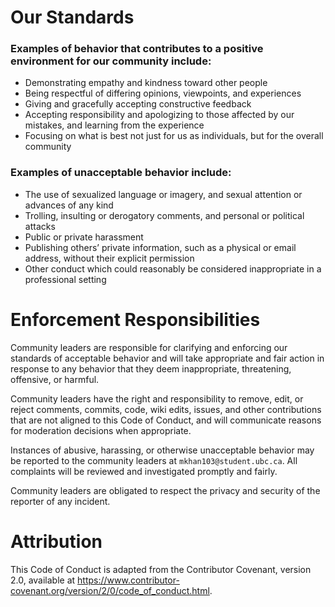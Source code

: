 # Our Standards
### Examples of behavior that contributes to a positive environment for our community include:

- Demonstrating empathy and kindness toward other people
- Being respectful of differing opinions, viewpoints, and experiences
- Giving and gracefully accepting constructive feedback
- Accepting responsibility and apologizing to those affected by our mistakes, and learning from the experience
- Focusing on what is best not just for us as individuals, but for the overall community

### Examples of unacceptable behavior include:
- The use of sexualized language or imagery, and sexual attention or advances of any kind
- Trolling, insulting or derogatory comments, and personal or political attacks
- Public or private harassment
- Publishing others’ private information, such as a physical or email address, without their explicit permission
- Other conduct which could reasonably be considered inappropriate in a professional setting

# Enforcement Responsibilities
Community leaders are responsible for clarifying and enforcing our standards of acceptable behavior and will take appropriate and fair action in response to any behavior that they deem inappropriate, threatening, offensive, or harmful.

Community leaders have the right and responsibility to remove, edit, or reject comments, commits, code, wiki edits, issues, and other contributions that are not aligned to this Code of Conduct, and will communicate reasons for moderation decisions when appropriate.

Instances of abusive, harassing, or otherwise unacceptable behavior may be reported to the community leaders at `mkhan103@student.ubc.ca`. All complaints will be reviewed and investigated promptly and fairly.

Community leaders are obligated to respect the privacy and security of the reporter of any incident.

# Attribution
This Code of Conduct is adapted from the Contributor Covenant, version 2.0, available at https://www.contributor-covenant.org/version/2/0/code_of_conduct.html.

